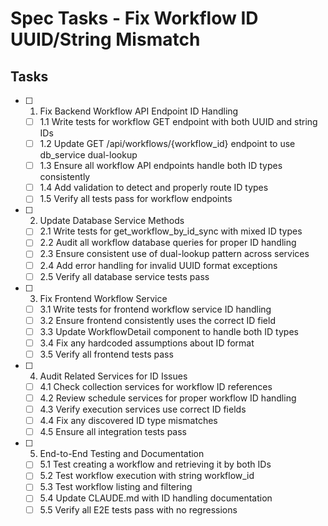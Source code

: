 # Spec Tasks - Fix Workflow ID UUID/String Mismatch

## Tasks

- [ ] 1. Fix Backend Workflow API Endpoint ID Handling
  - [ ] 1.1 Write tests for workflow GET endpoint with both UUID and string IDs
  - [ ] 1.2 Update GET /api/workflows/{workflow_id} endpoint to use db_service dual-lookup
  - [ ] 1.3 Ensure all workflow API endpoints handle both ID types consistently
  - [ ] 1.4 Add validation to detect and properly route ID types
  - [ ] 1.5 Verify all tests pass for workflow endpoints

- [ ] 2. Update Database Service Methods
  - [ ] 2.1 Write tests for get_workflow_by_id_sync with mixed ID types
  - [ ] 2.2 Audit all workflow database queries for proper ID handling
  - [ ] 2.3 Ensure consistent use of dual-lookup pattern across services
  - [ ] 2.4 Add error handling for invalid UUID format exceptions
  - [ ] 2.5 Verify all database service tests pass

- [ ] 3. Fix Frontend Workflow Service
  - [ ] 3.1 Write tests for frontend workflow service ID handling
  - [ ] 3.2 Ensure frontend consistently uses the correct ID field
  - [ ] 3.3 Update WorkflowDetail component to handle both ID types
  - [ ] 3.4 Fix any hardcoded assumptions about ID format
  - [ ] 3.5 Verify all frontend tests pass

- [ ] 4. Audit Related Services for ID Issues
  - [ ] 4.1 Check collection services for workflow ID references
  - [ ] 4.2 Review schedule services for proper workflow ID handling
  - [ ] 4.3 Verify execution services use correct ID fields
  - [ ] 4.4 Fix any discovered ID type mismatches
  - [ ] 4.5 Ensure all integration tests pass

- [ ] 5. End-to-End Testing and Documentation
  - [ ] 5.1 Test creating a workflow and retrieving it by both IDs
  - [ ] 5.2 Test workflow execution with string workflow_id
  - [ ] 5.3 Test workflow listing and filtering
  - [ ] 5.4 Update CLAUDE.md with ID handling documentation
  - [ ] 5.5 Verify all E2E tests pass with no regressions
